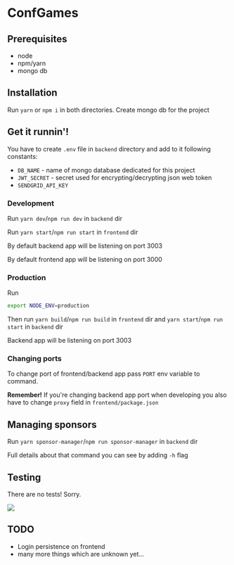 # ConfGames

## Prerequisites

* node
* npm/yarn
* mongo db

## Installation

Run `yarn` or `npm i` in both directories.
Create mongo db for the project

## Get it runnin'!

You have to create `.env` file in `backend` directory and add to it following constants:

* `DB_NAME` - name of mongo database dedicated for this project
* `JWT_SECRET` - secret used for encrypting/decrypting json web token
* `SENDGRID_API_KEY`

### Development

Run `yarn dev`/`npm run dev` in `backend` dir

Run `yarn start`/`npm run start` in `frontend` dir

By default backend app will be listening on port 3003

By default frontend app will be listening on port 3000

### Production

Run
```bash
export NODE_ENV=production
```

Then run `yarn build`/`npm run build` in `frontend` dir
and `yarn start`/`npm run start` in `backend` dir

Backend app will be listening on port 3003

### Changing ports

To change port of frontend/backend app pass `PORT` env variable to command.

**Remember!** If you're changing backend app port when developing you also have to change `proxy` field in `frontend/package.json` 

## Managing sponsors

Run `yarn sponsor-manager`/`npm run sponsor-manager` in `backend` dir

Full details about that command you can see by adding `-h` flag

## Testing

There are no tests! Sorry.

![](https://media1.giphy.com/media/l2YWxlMFmeOAOKO2c/giphy.gif)

## TODO

* Login persistence on frontend
* many more things which are unknown yet...